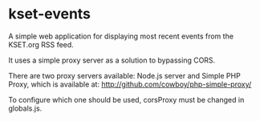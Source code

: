 # kset-events
A simple web application for displaying most
recent events from the KSET.org RSS feed.

It uses a simple proxy server as a solution
to bypassing CORS.

There are two proxy servers available: Node.js
server and Simple PHP Proxy, which is available at:
http://github.com/cowboy/php-simple-proxy/

To configure which one should be used, corsProxy must be changed in globals.js.
